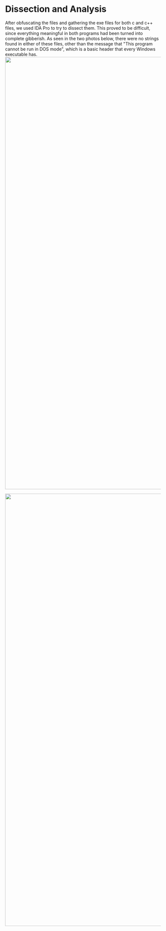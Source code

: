 # Dissection and Analysis

After obfuscating the files and gathering the exe files for both c and c++ files, we used IDA Pro to try to dissect them. This proved to be difficult, since everything meaningful in both programs had been turned into complete gibberish. As seen in the two photos below, there were no strings found in either of these files, other than the message that "This program cannot be run in DOS mode", which is a basic header that every Windows executable has.
<img src = "https://raw.githubusercontent.com/whoward3/C-Code-Obfuscator/master/assets/attack2.png" width = "1400"> <br>

<img src = "https://raw.githubusercontent.com/whoward3/C-Code-Obfuscator/master/assets/attack1.png" width = "1400"> <br>

